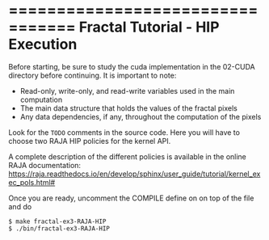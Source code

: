 =================================
Fractal Tutorial - HIP Execution
=================================

Before starting, be sure to study the cuda implementation in the 02-CUDA directory 
before continuing. It is important to note:
 * Read-only, write-only, and read-write variables used in the main computation
 * The main data structure that holds the values of the fractal pixels
 * Any data dependencies, if any, throughout the computation of the pixels

Look for the `TODO` comments in the source code. Here you will have to choose 
two RAJA HIP policies for the kernel API.

A complete description of the different policies is available in the online RAJA
documentation:
https://raja.readthedocs.io/en/develop/sphinx/user_guide/tutorial/kernel_exec_pols.html#

Once you are ready, uncomment the COMPILE define on on top of the file and do

```
$ make fractal-ex3-RAJA-HIP
$ ./bin/fractal-ex3-RAJA-HIP
```
